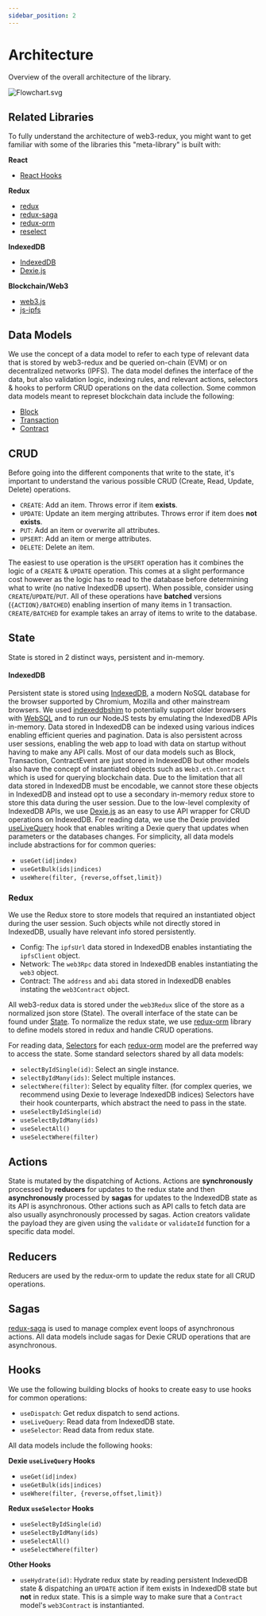 ```yaml
---
sidebar_position: 2
---
```


# Architecture

Overview of the overall architecture of the library.

![Flowchart.svg](/img/web3-redux-architecture.svg)


## Related Libraries
To fully understand the architecture of web3-redux, you might want to get familiar with some of the libraries this "meta-library" is built with:

**React**
-   [React Hooks](https://reactjs.org/docs/hooks-intro.html)

**Redux**
-   [redux](https://redux.js.org/)
-   [redux-saga](https://redux-saga.js.org/)
-   [redux-orm](https://redux-orm.github.io/redux-orm/)
-   [reselect](https://github.com/reduxjs/reselect)

**IndexedDB**
-   [IndexedDB](https://developer.mozilla.org/en-US/docs/Web/API/IndexedDB_API)
-   [Dexie.js](https://dexie.org/docs/)

**Blockchain/Web3**
-   [web3.js](https://web3js.readthedocs.io/en/v1.3.0/)
-   [js-ipfs](https://github.com/ipfs/js-ipfs/tree/master/docs/core-api)


## Data Models
We use the concept of a data model to refer to each type of relevant data that is stored by web3-redux and be queried on-chain (EVM) or on decentralized networks (IPFS). The data model defines the interface of the data, but also validation logic, indexing rules, and relevant actions, selectors & hooks to perform CRUD operations on the data collection. Some common data models meant to represet blockchain data include the following:
- [Block](../web3-redux-reference/interfaces/Block.BlockHeader.md)
- [Transaction](../web3-redux-reference/interfaces/Transaction.Transaction-1.md)
- [Contract](../web3-redux-reference/interfaces/Contract.Contract-1.md)

## CRUD
Before going into the different components that write to the state, it's important to understand the various possible CRUD (Create, Read, Update, Delete) operations.
* `CREATE`: Add an item. Throws error if item **exists**.
* `UPDATE`: Update an item merging attributes. Throws error if item does **not exists**.
* `PUT`: Add an item or overwrite all attributes.
* `UPSERT`: Add an item or merge attributes.
* `DELETE`: Delete an item.

The easiest to use operation is the `UPSERT` operation has it combines the logic of a `CREATE` & `UPDATE` operation. This comes at a slight performance cost however as the logic has to read to the database before determining what to write (no native IndexedDB upsert). When possible, consider using `CREATE`/`UPDATE`/`PUT`.
All of these operations have **batched** versions (`{ACTION}/BATCHED`) enabling insertion of many items in 1 transaction. `CREATE/BATCHED` for example takes an array of items to write to the database.

## State
State is stored in 2 distinct ways, persistent and in-memory.

#### IndexedDB
Persistent state is stored using [IndexedDB](https://developer.mozilla.org/en-US/docs/Web/API/IndexedDB_API), a modern NoSQL database for the browser supported by Chromium, Mozilla and other mainstream browsers. We used [indexeddbshim](https://github.com/indexeddbshim/indexeddbshim) to potentially support older browsers with [WebSQL](https://caniuse.com/?search=websql) and to run our NodeJS tests by emulating the IndexedDB APIs in-memory. Data stored in IndexedDB can be indexed using various indices enabling efficient queries and pagination. Data is also persistent across user sessions, enabling the web app to load with data on startup without having to make any API calls.
Most of our data models such as Block, Transaction, ContractEvent are just stored in IndexedDB but other models also have the concept of instantiated objects such as `Web3.eth.Contract` which is used for querying blockchain data. Due to the limitation that all data stored in IndexedDB must be encodable, we cannot store these objects in IndexedDB and instead opt to use a secondary in-memory redux store to store this data during the user session.
Due to the low-level complexity of IndexedDB APIs, we use [Dexie.js](https://dexie.org/) as an easy to use API wrapper for CRUD operations on IndexedDB.
For reading data, we use the Dexie provided [useLiveQuery](https://dexie.org/docs/dexie-react-hooks/useLiveQuery()) hook that enables writing a Dexie query that updates when parameters or the databases changes. For simplicity, all data models include abstractions for for common queries:
* `useGet(id|index)`
* `useGetBulk(ids|indices)`
* `useWhere(filter, {reverse,offset,limit})`

### Redux
We use the Redux store to store models that required an instantiated object during the user session. Such objects while not directly stored in IndexedDB, usually have relevant info stored persistently.
- Config: The `ipfsUrl` data stored in IndexedDB enables instantiating the `ipfsClient` object.
- Network: The `web3Rpc` data stored in IndexedDB enables instantiating the `web3` object.
- Contract: The `address` and `abi` data stored in IndexedDB enables instating the `web3Contract` object.

All web3-redux data is stored under the `web3Redux` slice of the store as a normalized json store (State). The overall interface of the state can be found under [State](../web3-redux-reference/interfaces/State.md). To normalize the redux state, we use [redux-orm](https://redux-orm.github.io/redux-orm/) library to define models stored in redux and handle CRUD operations.

For reading data, [Selectors](https://github.com/reduxjs/reselect) for each [redux-orm](https://github.com/redux-orm/redux-orm) model are the preferred way to access the state. Some standard selectors shared by all data models:
* `selectByIdSingle(id)`: Select an single instance.
* `selectByIdMany(ids)`: Select multiple instances.
* `selectWhere(filter)`: Select by equality filter. (for complex queries, we recommend using Dexie to leverage IndexedDB indices)
Selectors have their hook counterparts, which abstract the need to pass in the state.
* `useSelectByIdSingle(id)`
* `useSelectByIdMany(ids)`
* `useSelectAll()`
* `useSelectWhere(filter)`

## Actions
State is mutated by the dispatching of Actions. Actions are **synchronously** processed by **reducers** for updates to the redux state and then **asynchronously** processed by **sagas** for updates to the IndexedDB state as its API is asynchronous. Other actions such as API calls to fetch data are also usually asynchronously processed by sagas. Action creators validate the payload they are given using the `validate` or `validateId` function for a specific data model.
## Reducers
Reducers are used by the redux-orm to update the redux state for all CRUD operations.

## Sagas
[redux-saga](https://github.com/redux-saga/redux-saga) is used to manage complex event loops of asynchronous actions. All data models include sagas for Dexie CRUD operations that are asynchronous.

## Hooks
We use the following building blocks of hooks to create easy to use hooks for common operations:
* `useDispatch`: Get redux dispatch to send actions.
* `useLiveQuery`: Read data from IndexedDB state.
* `useSelector`: Read data from redux state.

All data models include the following hooks:

**Dexie `useLiveQuery` Hooks**
* `useGet(id|index)`
* `useGetBulk(ids|indices)`
* `useWhere(filter, {reverse,offset,limit})`

**Redux `useSelector` Hooks**
* `useSelectByIdSingle(id)`
* `useSelectByIdMany(ids)`
* `useSelectAll()`
* `useSelectWhere(filter)`

**Other Hooks**
* `useHydrate(id)`: Hydrate redux state by reading persistent IndexedDB state & dispatching an `UPDATE` action if item exists in IndexedDB state but **not** in redux state. This is a simple way to make sure that a `Contract` model's `web3Contract` is instantianted.
